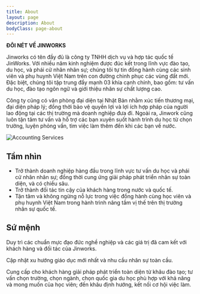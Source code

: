 ```yaml
---
title: About
layout: page
description: About
bodyClass: page-about
---
```

**ĐÔI NÉT VỀ JINWORKS**

Jinworks có tên đầy đủ là công ty TNHH dịch vụ và hợp tác quốc tế JinWorks. Với nhiều năm kinh nghiệm được đúc kết trong lĩnh vực đào tạo, du học, và phái cử nhân nhân sự; chúng tôi tự tin đồng hành cùng các sinh viên và phụ huynh Việt Nam trên con đường chinh phục các vùng đất mới. Đặc biệt, chúng tôi tập trung đẩy mạnh 03 khía cạnh chính, bao gồm: tư vấn du học, đào tạo ngôn ngữ và giới thiệu nhân sự chất lượng cao. 

Công ty cũng có văn phòng đại diện tại Nhật Bản nhằm xúc tiến thương mại, đại diện pháp lý; đồng thời bảo vệ quyền lợi và lợi ích hợp pháp của người lao động tại các thị trường mà doanh nghiệp đưa đi. Ngoài ra, Jinwork cũng luôn tận tâm tư vấn và hỗ trợ các bạn xuyên suốt hành trình du học từ chọn trường, luyện phỏng vấn, tìm việc làm thêm đến khi các bạn về nước.



![Accounting Services](/images/thom-holmes-Lrfw0U_o9I0-unsplash.jpg)

## Tầm nhìn

* Trở thành doanh nghiệp hàng đầu trong lĩnh vực tư vấn du học và phái cử nhân nhân sự; đồng thời cung ứng giải pháp phát triển nhân sự toàn diện, và có chiều sâu. 
* Trở thành đối tác tin cậy của khách hàng trong nước và quốc tế.
* Tận tâm và không ngừng nỗ lực trong việc đồng hành cùng học viên và phụ huynh Việt Nam trong hành trình nâng tầm vị thế trên thị trường nhân sự quốc tế. 

## Sứ mệnh

Duy trì các chuẩn mực đạo đức nghề nghiệp và các giá trị đã cam kết với khách hàng và đối tác của Jinworks.

Cập nhật xu hướng giáo dục mới nhất và nhu cầu nhân sự toàn cầu.

Cung cấp cho khách hàng giải pháp phát triển toàn diện từ khâu đào tạo; tư vấn chọn trường, chọn ngành, chọn quốc gia du học phù hợp với khả năng và mong muốn của học viên; đến khâu định hướng, kết nối cơ hội việc làm.